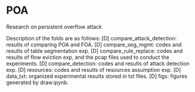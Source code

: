 # POA
Research on persistent overflow attack 

Description of the folds are as follows:
[D] compare_attack_detection: results of comparing POA and FOA.
[D] compare_seg_mgmt: codes and results of table segmentation exp.
[D] compare_rule_replace: codes and results of flow eviction exp, and the pcap files used to conduct the experiments.
[D] compare_detection: codes and results of attack detection exp.
[D] resources: codes and results of resources assumption exp.
[D] data_txt: organized experimental results stored in txt files.
[D] figs: figures generated by draw.ipynb.


